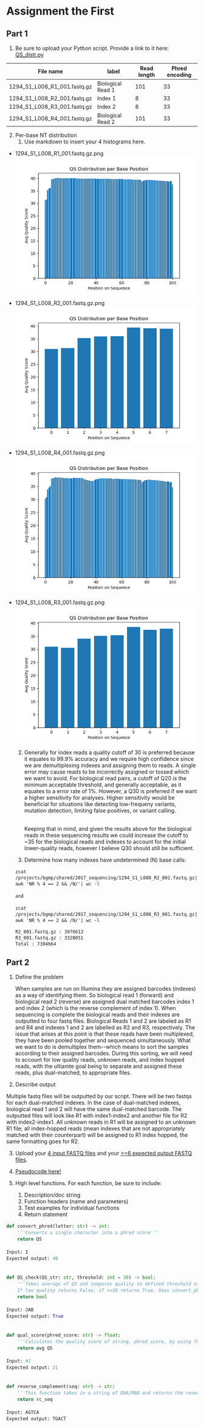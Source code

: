 # Assignment the First

## Part 1
1. Be sure to upload your Python script. Provide a link to it here:<br>
[QS_distr.py](https://github.com/thejesnair/Demultiplex/blob/ce617b2011b562f83f5a5d6ecece875de927f9dd/Assignment-the-first/QS_distr.py)<br>

| File name | label | Read length | Phred encoding |
|---|---|---|---|
| 1294_S1_L008_R1_001.fastq.gz | Biological Read 1 | 101 | 33 |
| 1294_S1_L008_R2_001.fastq.gz | Index 1 | 8 | 33 |
| 1294_S1_L008_R3_001.fastq.gz | Index 2 | 8 | 33 |
| 1294_S1_L008_R4_001.fastq.gz | Biological Read 2 | 101 | 33 |

2. Per-base NT distribution
    1. Use markdown to insert your 4 histograms here.

- 1294_S1_L008_R1_001.fastq.gz.png<br>
![R1 histogram](https://github.com/thejesnair/Demultiplex/blob/master/Assignment-the-first/1294_S1_L008_R1_001.png)

- 1294_S1_L008_R2_001.fastq.gz.png<br>
![I1 histogram](https://github.com/thejesnair/Demultiplex/blob/master/Assignment-the-first/1294_S1_L008_R2_001.png)

- 1294_S1_L008_R4_001.fastq.gz.png<br>
![R2 histogram](https://github.com/thejesnair/Demultiplex/blob/master/Assignment-the-first/1294_S1_L008_R4_001.png)

- 1294_S1_L008_R3_001.fastq.gz.png<br>
![I2 histogram](https://github.com/thejesnair/Demultiplex/blob/master/Assignment-the-first/1294_S1_L008_R3_001.png)


    2. Generally for index reads a quality cutoff of 30 is preferred because it equates to 99.9% accuracy and we require high confidence since we are demultiplexing indexes and assigning them to reads. A single error may cause reads to be incorrectly assigned or tossed which we want to avoid. For biological read pairs, a cutoff of Q20 _is_ the minimum acceptable threshold, and generally acceptable, as it equates to a error rate of 1%. However, a Q30 is preferred if we want a higher sensitivity for analyses. Higher sensitivity would be beneficial for situations like detecting low-frequeny variants, mutation detection, limiting false positives, or variant calling.<br><br>

        Keeping that in mind, and given the results above for the biological reads in these sequencing results we could increase the cutoff to ~35 for the biological reads and indexes to account for the initial lower-quality reads, however I believe Q30 should still be sufficient. 

    3. Determine how many indexes have undetermined (N) base calls: <br>
    ```
    zcat /projects/bgmp/shared/2017_sequencing/1294_S1_L008_R2_001.fastq.gz| awk 'NR % 4 == 2 && /N/'| wc -l

    and

    zcat /projects/bgmp/shared/2017_sequencing/1294_S1_L008_R3_001.fastq.gz| awk 'NR % 4 == 2 && /N/'| wc -l
    ```
    ```
    R2_001.fastq.gz : 3976613
    R3_001.fastq.gz : 3328051
    Total : 7304664
    ```
    
## Part 2
1. Define the problem

    When samples are run on Illumina they are assigned barcodes (indexes) as a way of identifying them. So biological read 1 (forward) and biological read 2 (reverse) are assigned dual matched barcodes index 1 and index 2 (which is the reverse complement of index 1). When sequencing is complete the biological reads and their indexes are outputted to four fastq files. Biological Reads 1 and 2 are labeled as R1 and R4 and indexes 1 and 2 are labelled as R2 and R3, respectively. The issue that arises at this point is that these reads have been multiplexed, they have been pooled together and sequenced simultaneously. What we want to do is demultiplex them--which means to sort the samples according to their assigned barcodes. During this sorting, we will need to account for low quality reads, unknown reads, and index hopped reads, with the ultiamte goal being to separate and assigned these reads, plus dual-matched, to appropriate files.

2. Describe output

Multiple fastq files will be outputted by our script. There will be two fastqs for each dual-matched indexes. In the case of dual-matched indexes, biological read 1 and 2 will have the same dual-matched barcode. The outputted files will look like R1 with index1-index2 and another file for R2 with index2-index1. All unknown reads in R1 will be assigned to an unknown R1 file; all index-hopped reads (mean indexes that are not appropriately matched with their counterpart) will be assigned to R1 index hopped, the same formatting goes for R2.

3. Upload your [4 input FASTQ files](../TEST-input_FASTQ) and your [>=6 expected output FASTQ files](../TEST-output_FASTQ).
4. [Pseudocode here!](./Pseudocode.md)

5. High level functions. For each function, be sure to include:
    1. Description/doc string
    2. Function headers (name and parameters)
    3. Test examples for individual functions
    4. Return statement

```python
def convert_phred(letter: str) -> int:
    '''Converts a single character into a phred score'''
    return QS

Input: I
Expected output: 40


def QS_check(QS_str: str, threshold: int = 30) -> bool:
    '''Takes average of QS and compares quality to defined threshold of 30. 
    If low quality returns False, if >=30 returns True. Uses convert_phred function'''
    return bool

Input: @AB
Expected output: True


def qual_score(phred_score: str) -> float:
    '''Calculates the quality score of string, phred_score, by using function convert_phred and computing the avg'''
    return avg QS

Input: #I
Expected output: 21


def reverse_complement(seq: str) -> str:
    '''This function takes in a string of DNA/RNA and returns the reverse complement. Will return A for U and N for N'''
    return rc_seq

Input: AGTCA
Expected output: TGACT
```